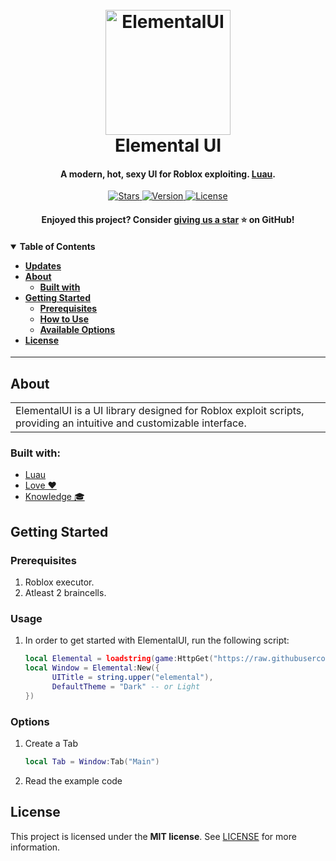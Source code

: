 <h1 align="center">
  <br>
  <a href="https://github.com/spxnso/ElementalUI">
    <img src="https://www.lua.org/images/luaa.gif" alt="ElementalUI" width="200">
  </a>
  <br>
  Elemental UI
  <br>
  <h4 align="center">
    A modern, hot, sexy UI for Roblox exploiting.
    <a href="https://luau.org/" target="_blank">Luau</a>.
  </h4>
</h1>

<p align="center">
  <a href="https://github.com/spxnso/ElementalUI/stargazers">
    <img src="https://img.shields.io/github/stars/spxnso/ElementalUI?color=%232C2D72" alt="Stars">
  </a>
  <a href="https://github.com/spxnso/ElementalUI/readme.md">
    <img src="https://img.shields.io/badge/version-1.0.1-%232C2D72" alt="Version">
  </a>
  <a href="https://github.com/spxnso/ElementalUI/LICENSE">
    <img src="https://img.shields.io/github/license/spxnso/ElementalUI?color=%232C2D72" alt="License">
  </a>
</p>

<p align="center">
  <h4 align="center">
    Enjoyed this project? Consider
    <a href="https://github.com/spxnso/ElementalUI/stargazers">giving us a star</a> ⭐ on GitHub!
  </h4>
</p>

<h4 align="left">
  <details open="open">
    <summary>Table of Contents</summary>
    <ul>
      <li><a href="#updates">Updates</a>
      <li><a href="#about">About</a>
        <ul>
          <li><a href="#built-with">Built with</a></li>
        </ul>
      </li>
      <li><a href="#getting-started">Getting Started</a>
        <ul>
          <li><a href="#prerequisites">Prerequisites</a></li>
          <li><a href="#usage">How to Use</a></li>
          <li><a href="#options">Available Options</a></li>
        </ul>
      </li>
      <li><a href="#license">License</a></li>
    </ul>
  </details>
</h4>

---

## About

<table>
  <tr>
    <td>
      ElementalUI is a UI library designed for Roblox exploit scripts, providing an intuitive and customizable interface.
    </td>
  </tr>
</table>

### Built with:
- [Luau](https://luau.org/)
- [Love ❤️](https://c.tenor.com/kq7GyBPPIj0AAAAd/tenor.gif)
- [Knowledge 🎓](https://chatgpt.com)


## Getting Started

### Prerequisites

1. Roblox executor.
2. Atleast 2 braincells.

### Usage

1. In order to get started with ElementalUI, run the following script:
   ```lua
   local Elemental = loadstring(game:HttpGet("https://raw.githubusercontent.com/spxnso/ElementalUI/refs/heads/main/source.lua"))()
   local Window = Elemental:New({
         UITitle = string.upper("elemental"),
         DefaultTheme = "Dark" -- or Light
   })
   ```

### Options
1. Create a Tab
   ```lua
   local Tab = Window:Tab("Main")
   ```
2. Read the example code

## License

This project is licensed under the **MIT license**.
See [LICENSE](LICENSE) for more information.
